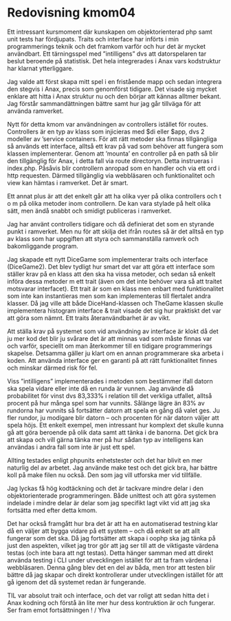 ---
---
Redovisning kmom04
=========================

Ett intressant kursmoment där kunskapen om objektorienterad php samt unit tests har fördjupats. Traits och interface har införts i min programmerings teknik och det framkom varför och hur det är mycket användbart. Ett tärningsspel med ”intilligens” dvs att datorspelaren tar beslut beroende på statistisk. Det hela integrerades i Anax vars kodstruktur har klarnat ytterliggare.

Jag valde att först skapa mitt spel i en fristående mapp och sedan integrera den stegvis i Anax, precis som genomförst tidigare. Det visade sig mycket enklare att hitta i Anax struktur nu och den börjar att kännas alltmer bekant. Jag förstår sammandättningen bättre samt hur jag går tillväga för att använda ramverket.

Nytt för detta kmom var användningen av controllers istället för routes. Controllers är en typ av klass som injicieras med $di eller $app, dvs 2 modeller av ’service containers. För att rätt metoder ska finnas tillgängliga så används ett interface, alltså ett krav på vad som behöver att fungera som klassen implementerar. Genom att ’mounta’ en controller på en path så blir den tillgänglig för Anax, i detta fall  via route directoryn. Detta instrueras i index.php.  Påsåvis blir controllern anropad som en handler och via ett ord i http requesten. Därmed tillgänglig via webbläsaren och funktionalitet och view kan hämtas i ramverket. Det är smart.

Ett annat plus är att det enkelt går att ha olika vyer på olika controllers och t o m på olika metoder inom controllern. De kan vara stylade på helt olika sätt, men ändå snabbt och smidigt publiceras i ramverket.

Jag har använt controllers tidigare och då definierat det som en styrande punkt i ramverket. Men nu för att skilja det ifrån routes så är det alltså en typ av klass som har uppgiften att styra och sammanställa ramverk och bakomliggande program.

Jag skapade ett nytt DiceGame som implementerar traits och interface (DiceGame2). Det blev tydligt hur smart det var att göra ett interface som ställer krav på en klass att den ska ha vissa metoder, och sedan så enkelt införa dessa metoder m ett trait (även om det inte behöver vara så att traitet motsvarar interfacet). Ett trait är som en klass men enbart med funktionalitet som inte kan instantieras men som kan implementeras till flertalet andra klasser. Då jag ville att både DiceHand-klassen och TheGame klassen skulle implementera histogram interface & trait visade det sig hur praktiskt det var att göra som nämnt. Ett traits återanvändbarhet är av vikt.

Att ställa krav på systemet som vid användning av interface är klokt då det ju mer kod det blir ju svårare det är att minnas vad som måste finnas var och varför, speciellt om man återkommer till en tidigare programmerings skapelse. Detsamma gäller ju klart om en annan programmerare ska arbeta i koden.  Att använda interface ger en garanti på att rätt funktionalitet finnes och minskar därmed risk för fel.

Viss ”intilligens” implementerades i metoden som bestämmer ifall datorn ska spela vidare eller inte då en runda är vunnen. Jag använde då probabilitet för vinst dvs 83,333% i relation till det verkliga utfallet, alltså procent på hur många spel som har vunnits. Sålänge lägre än 83% av rundorna har vunnits så fortsätter datorn att spela en gång då valet ges. Ju fler rundor, ju modigare blir datorn – och procenten för när datorn väljer att spela höjs. Ett enkelt exempel, men intressant hur komplext det skulle kunna gå att göra beroende på olik data samt att tänka i de banorna. Det gick bra att skapa och vill gärna tänka mer på hur sådan typ av intelligens kan användas i andra fall som inte är just ett spel.

Allting testades enligt phpunits enhetstester och det har blivit en mer naturlig del av arbetet. Jag använde make test och det gick bra, har bättre koll på make filen nu också. Den som jag vill utforska mer vid tillfälle.  

Jag lyckas få hög kodtäckning och det är tackvare mindre delar i den objektorienterade programmeringen. Både unittest och att göra systemen indelade i mindre delar är delar som jag specifikt lagt vikt vid att jag ska fortsätta med efter detta kmom.

Det har också framgått hur bra det är att ha en automatiserad testning klar då en väljer att bygga vidare på ett system – och då enkelt se att allt fungerar som det ska. Då jag fortsätter att skapa i oophp ska jag tänka på just den aspekten, vilket jag tror gör att jag ser till att de viktigaste värdena testas (och inte bara att ngt testas). Detta hänger samman med att direkt använda testing i CLI under utvecklingen istället för att ta fram värdena i webbläsaren.  Denna gång blev det en del av båda, men tror att testen blir bättre då jag skapar och direkt kontrollerar under utvecklingen istället för att gå igenom det då systemet redan är fungerande.

TIL var absolut trait och interface, och det var roligt att sedan hitta det i Anax kodning och förstå än lite mer hur dess kontruktion är och fungerar. Ser fram emot fortsättningen !
/ Ylva

